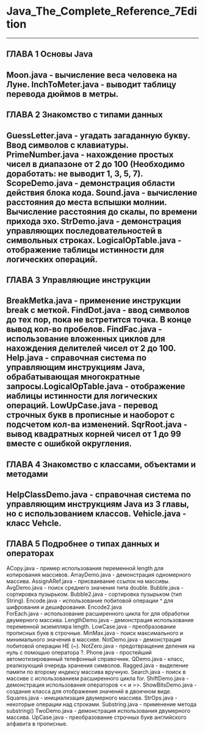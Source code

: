 # Java_The_Complete_Reference_7Edition
-----------------------
ГЛАВА 1 Основы Java
-----------------------
Moon.java		- вычисление веса человека на Луне.
InchToMeter.java	- выводит таблицу перевода дюймов в метры.
-----------------------
ГЛАВА 2 Знакомство с типами данных
-----------------------
GuessLetter.java 	- угадать загаданную букву. Ввод символов с клавиатуры.
PrimeNumber.java 	- нахождение простых чисел в диапазоне от 2 до 100 (Необходимо доработать: не выводит 1, 3, 5, 7).
ScopeDemo.java 		- демонстрация области действия блока кода. 
Sound.java		- вычисление расстояния до места вспышки молнии. Вычисление расстояния до скалы, по времени прихода эхо.
StrDemo.java		- демонстрация управляющих последовательностей в символьных строках.
LogicalOpTable.java	- отображение таблицы истинности для логических операций.
-----------------------
ГЛАВА 3 Управляющие инструкции
-----------------------
BreakMetka.java 	- применение инструкции break с меткой.
FindDot.java		- ввод символов до тех пор, пока не встретится точка. В конце вывод кол-во пробелов.
FindFac.java		- использование вложенных циклов для нахождения делителей чисел от 2 до 100.
Help.java 		- справочная система по управляющим инструкциям Java, обрабатывающая многократные запросы.LogicalOpTable.java 	- отображение иаблицы истинности для логических операций.
LowUpCase.java		- перевод строчных букв в прописные и наоборот с подсчетом кол-ва изменений.
SqrRoot.java		- вывод квадратных корней чисел от 1 до 99 вместе с ошибкой округления.
-----------------------
ГЛАВА 4 Знакомство с классами, объектами и методами
-----------------------
HelpClassDemo.java	- справочная система по управляющим инструкциям Java из 3 главы, но с использованием классов.
Vehicle.java		- класс Vehcle. 
-----------------------
ГЛАВА 5 Подробнее о типах данных и операторах
-----------------------
ACopy.java		- пример использования переменной length для копирования массивов.
ArrayDemo.java		- демонстрация одномерного массива.
AssignARef.java		- присваивание ссылок на массивы.
AvgDemo.java		- поиск среднего значения типа double.
Bubble.java		- сортировка пузырьком.
Bubble2.java		- сортировка пузырьком (тип String).
Encode.java		- использование побитовой операции ^ для шифрования и дешифрования.
Encode2.java		
ForEach.java		- использование расширенного цикла for для обработки двумерного массива.
LengthDemo.java		- демонстрация использования переменной экземпляра length.
LowCase.java		- преобразование прописных букв в строчные.
MinMax.java		- поиск максимального и минимального значения в массиве.
NotDemo.java		- демонстрация побитовой операции НЕ (~).
NotZero.java		- предотвращение деления на нуль с помощью оператора ?.
Phone.java		- простейший автомотизированный телефонный справочник.
QDemo.java		- класс, реализующий очередь хранения символов.
Ragged.java		- выделение памяти по второму индексу массива вручную.
Search.java		- поиск в массиве с использованием расширенного цикла for.
ShiftDemo.java		- демонстрация использования операторов << и >>.
ShowBitsDemo.java	- создание класса для отображения значений в двоичном виде.
Squares.java		- инициализация двумерного массива.
StrOps.java		- некоторые операции над строками.
Substring.java		- применение метода substring()
TwoDemo.java		- демонстрация использования двумерного массива.
UpCase.java		- преобразование строчных букв английского алфавита в прописные.

